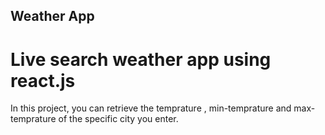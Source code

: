 ## Weather App

# Live search weather app using react.js

In this project, you can retrieve the temprature , min-temprature and max-temprature of the specific city you enter.
